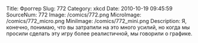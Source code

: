 Title: Фроггер 
Slug: 772 
Category: xkcd 
Date: 2010-10-19 09:45:59 
SourceNum: 772 
Image: /comics/772.png 
MicroImage: /comics/772_micro.png 
MiniImage: /comics/772_mini.png 
Description: Я, конечно, понимаю, что вы затратили на это много усилий, но когда мы просили сделать эту игру более реалистичной, мы говорили о графике. 

